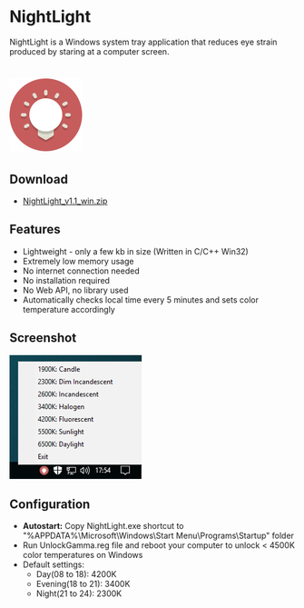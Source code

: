 # NightLight
NightLight is a Windows system tray application that reduces eye strain produced by staring at a computer screen.
# ![NightLight](https://raw.githubusercontent.com/D-Ermis/D.lux/master/D.lux/logo.png)

## Download 
* [NightLight_v1.1_win.zip](https://github.com/D-Ermis/NightLight/files/2094701/NightLight_v1.0_win.zip)

## Features
* Lightweight - only a few kb in size (Written in C/C++ Win32)
* Extremely low memory usage
* No internet connection needed
* No installation required
* No Web API, no library used
* Automatically checks local time every 5 minutes and sets color temperature accordingly

## Screenshot
![NightLight](screenshots.png)

## Configuration
* **Autostart:** Copy NightLight.exe shortcut to "%APPDATA%\Microsoft\Windows\Start Menu\Programs\Startup" folder
* Run UnlockGamma.reg file and reboot your computer to unlock < 4500K color temperatures on Windows
* Default settings: 
  * Day(08 to 18): 4200K
  * Evening(18 to 21): 3400K
  * Night(21 to 24): 2300K
